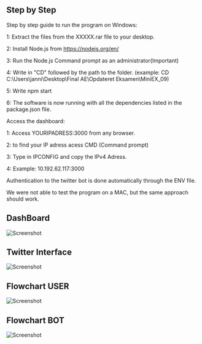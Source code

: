 ## Step by Step

Step by step guide to run the program on Windows:

1: Extract the files from the XXXXX.rar file to your desktop.

2: Install Node.js from https://nodejs.org/en/

3: Run the Node.js Command prompt as an administrator(Important)

4: Write in "CD" followed by the path to the folder. (example: CD C:\Users\janni\Desktop\Final AE\Opdateret Eksamen\MiniEX_09)

5: Write npm start

6: The software is now running with all the dependencies listed in the package.json file.


Access the dashboard:

1: Access YOURIPADRESS:3000 from any browser.

2: to find your IP adress acess CMD (Command prompt)

3: Type in IPCONFIG and copy the IPv4 Adress.

4: Example: 10.192.62.117:3000

Authentication to the twitter bot is done automatically through the ENV file.

We were not able to test the program on a MAC, but the same approach should work.


## DashBoard
![Screenshot](https://cloud.githubusercontent.com/assets/25726115/26101809/c3ec0072-3a32-11e7-93ee-eb28a2703322.png "SCREENSHOT")

## Twitter Interface
![Screenshot](https://cloud.githubusercontent.com/assets/25726115/26101808/c3eb5956-3a32-11e7-9e17-6f2d78c832f9.png "SCREENSHOT")

## Flowchart USER
![Screenshot](https://cloud.githubusercontent.com/assets/25726115/26101830/d220e130-3a32-11e7-9746-782568c32330.jpg "SCREENSHOT")


## Flowchart BOT
![Screenshot](https://cloud.githubusercontent.com/assets/25726115/26101831/d2235a5a-3a32-11e7-865c-57c1afec4891.jpeg "SCREENSHOT")
